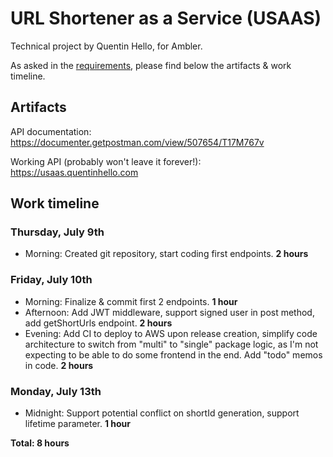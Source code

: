 # URL Shortener as a Service (USAAS)

Technical project by Quentin Hello, for Ambler.

As asked in the [requirements](https://github.com/qhello/URL-Shortener-As-A-Service/blob/master/REQUIREMENTS.md), please find below the artifacts & work timeline.

## Artifacts

API documentation: https://documenter.getpostman.com/view/507654/T17M767v

Working API (probably won't leave it forever!): https://usaas.quentinhello.com

## Work timeline

### Thursday, July 9th

- Morning: Created git repository, start coding first endpoints. **2 hours**

### Friday, July 10th

- Morning: Finalize & commit first 2 endpoints. **1 hour**
- Afternoon: Add JWT middleware, support signed user in post method, add getShortUrls endpoint. **2 hours**
- Evening: Add CI to deploy to AWS upon release creation, simplify code architecture to switch from "multi" to "single" package logic, as I'm not expecting to be able to do some frontend in the end. Add "todo" memos in code. **2 hours**

### Monday, July 13th

- Midnight: Support potential conflict on shortId generation, support lifetime parameter. **1 hour**


**Total: 8 hours**
